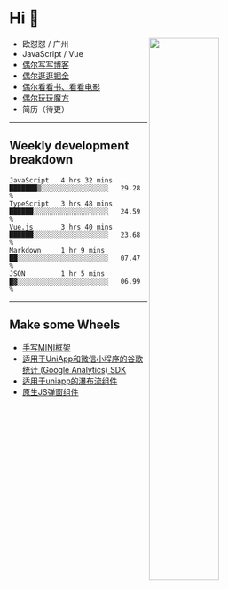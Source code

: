 # Hi 👋

[<img align="right" width="50%" src="https://github-readme-stats.vercel.app/api?username=OUDUIDUI&theme=dark&show_icons=true">](https://metrics.lecoq.io/OUDUIDUI?template=classic&#41;)


-   欧怼怼 / 广州
-   JavaScript / Vue
-   [偶尔写写博客](OUDUIDUI.cn)
-   [偶尔逛逛掘金](https://juejin.cn/user/4309700183594366)
-   [偶尔看看书、看看电影](https://www.yuque.com/books/share/3ee1684b-8e19-4849-b5aa-13d1813ded6d)
-   [偶尔玩玩魔方](https://cubing.com/results/person/2014OUSH01)
-   简历（待更）

---

##  Weekly development breakdown

<!--START_SECTION:waka-->
```text
JavaScript   4 hrs 32 mins   ███████▒░░░░░░░░░░░░░░░░░   29.28 % 
TypeScript   3 hrs 48 mins   ██████░░░░░░░░░░░░░░░░░░░   24.59 % 
Vue.js       3 hrs 40 mins   ██████░░░░░░░░░░░░░░░░░░░   23.68 % 
Markdown     1 hr 9 mins     ██░░░░░░░░░░░░░░░░░░░░░░░   07.47 % 
JSON         1 hr 5 mins     █▓░░░░░░░░░░░░░░░░░░░░░░░   06.99 % 
```
<!--END_SECTION:waka-->



---

##  Make some Wheels

- [手写MINI框架](https://github.com/OUDUIDUI/mini)
- [适用于UniApp和微信小程序的谷歌统计 (Google Analytics) SDK](https://github.com/OUDUIDUI/ga-tracker)
- [适用于uniapp的瀑布流组件](https://github.com/OUDUIDUI/uniapp_waterfalls_flow)
- [原生JS弹窗组件](https://github.com/OUDUIDUI/notice-kit)



